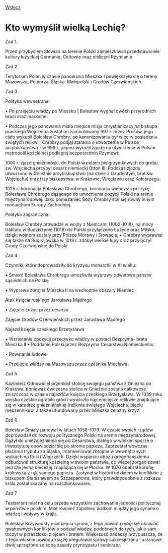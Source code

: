 [Wstecz](../historia.md)

# Kto wymyślił wielką Lechię?

Zad 1.

Przed przybyciem Słowian na terenie Polski zamieszkiwali przedstawiciele kultury łużyckiej Germanie, Celtowie oraz nieliczni Rzymianie

Zad 2

Terytorium Polan w czasie panowania Mieszka I powiększyło się o tereny Mazowsza, Pomorza, Śląska, Małopolski i Grodów Czerwieńskich.

Zad 3

Polityka wewnętrzna:

• Po przejęciu władzy po Mieszku | Bolesław wygnał dwóch przyrodnich braci oraz macoche:

• Podczas jego panowania miała miejsce misja chrystianizacyjna biskupa praskiego Wojciecha został on zamordowany 997 r. przez Prusów, jego ciało wykupił Bolesław Chrobry, po kanonizowaniu był więc w posiadaniu świętych relikwil; Chrobry podjął starania o utworzenie w Polsce arcybiskupstwa - w 999 r. papież wyraził zgodę na utworzenie w Polsce metropolii kościelnej podległej bezpośrednio Rzymowi:

1000 r. zjazd gnieźnieński, do Polski w celach pielgrzymkowych do grobu św. Wojciecha przybył cesarz niemiecki Otton III. Podczas zjazdu utworzono w Gnieźnie arcybiskupstwo (na czele z Gaudentym, brat św. Wojciecha) oraz trzy biskupstwa: w Krakowie, Wrocławiu oraz Kołobrzegu:

1025 r.-koronacja Bolesława Chrobrego, koronacja wieńczyła politykę Bolesława Chrobrego dążącego do umocnienia pozycji Polski na arenie międzynarodowej. Jako pomazaniec Boży Chrobry stał się równy innym monarchom Europy Zachodniej.

Polityka zagraniczna:

Bolesław Chrobry prowadził w wojny z Niemcami (1002-1018), na mocy traktatu w Budziszynie (1018) do Polski przyłączono Łużyce oraz Milsko, dzięki wojnom zostały przy Polsce Morawy i Słowacja;
• Chrobry wyprawiał się także na Rus Kijowską w 1018 r. zdobył wielkie łupy oraz przyłączył
Grody Czerwieńskie do Polski.

Zad 4

Czynniki, które doprowadziły do kryzysu monarchii w XI wieku:

• Śmierć Bolesława Chrobrego umożliwiła wyprawy odwetowe państw sąsiednich na Polskę

• Wyprawa zbrojna Mieszka II na wschodnie obszary Niemiec

Atak księcia ruskiego Jarosława Mądrego

• Zajęcie Łużyc przez cesarza

Zajęcie Grodów Czerwieńskich przez Jarosława Mądrego

Najazd księcia czeskiego Brzetysława

• Wzrastanie opozycji przeciwko władcy w postaci Bezpryma- brata Mieszka II • Poddanie Polski przez Bezpryma Cesarstwu Niemieckiemu

• Powstanie ludowe

• Przejęcie władzy na Mazowszu przez cześnika Miecława

Zad 5

Kazimierz Odnowiciel przeniósł stolicę swojego państwa z Gniezna do Krakowa, ponieważ ówczesna stolica w Gnieźnie została całkowicie zniszczona w czasie najazdów księcia czeskiego Brzetysława. W 1039 roku wojsko czeskie ograbiło gród i wywiozło najcenniejsze relikwie znajdujące się w katedrze gnieźnieńskiej (relikwie świętego Wojciecha, pięciu męczenników, a także ufundowany przez Mieszka żelazny krzyż.

Zad 6

Bolesław Śmiały panował w latach 1058-1079. W czasie swoich rządów doprowadził do rozwoju politycznego Polski na arenie międzynarodowej. Dążył do uniezależnienia się od Cesarstwa, dlatego w wielkim sporze o inwestyturę opowiedział się po stronie papieza. Zaprzestał wówczas płacenia trybutu ze Śląska, Interweniował zbrojnie w wewnętrznych walkach na Rusi i Węgrzech. Dzięki wsparciu obozu gregoriańskiemu odbudował strukturę kościelną w swoim państwie, co więcej zorganizował jeszcze jedną diecezję znajdującą się w Płocku. W 1076 odebrał koronę królewską z rąk samego papieża. Zasłynął w historii udziałem w konflikcie z biskupem Stanisławem ze Szczepanowa, który prawdopodobnie z rozkazu króla został skazany na rozczłonkowanie.

Zad 7

Testament miał na celu przede wszystkim zachowanie jedności politycznej w państwie polskim. Miał również zapobiec walkom między jego synami o władzę i wpływy w kraju.

Bolesław Krzywousty miał pięciu synów, z tego powodu mógł się obawiać gwałtownych konfliktów o podział władzy, podobnych do tych, jakie sam toczył w przeszłości z ojcem i bratem. Większość badaczy przypuszcza, że z tego właśnie powodu książę uregulował sprawy sukcesji tronu i ustanowił dwie sprzężone ze sobą zasady pryncypatu i senioratu.
